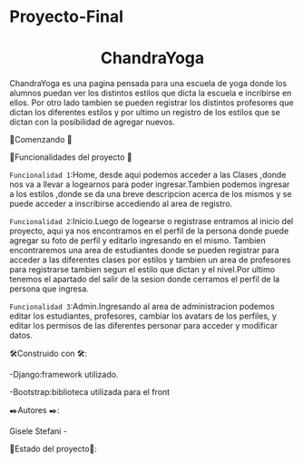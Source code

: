 # Proyecto-Final
<h1 align="center"> ChandraYoga </h1>
ChandraYoga es una pagina pensada para una escuela de yoga donde los alumnos puedan ver los distintos estilos 
que dicta la escuela e incribirse en ellos. Por otro lado tambien se pueden registrar los distintos profesores
que dictan los diferentes estilos y por ultimo un registro de los estilos que se dictan con la posibilidad de
agregar nuevos.

🚀Comenzando 🚀

🔨Funcionalidades del proyecto 🔨 

 `Funcionalidad 1`:Home, desde aqui podemos acceder a las Clases ,donde nos va a llevar a logearnos para poder ingresar.Tambien
podemos ingresar a los estilos ,donde se da una breve descripcion acerca de los mismos y se puede acceder a inscribirse 
accediendo al area de registro.

 `Funcionalidad 2`:Inicio.Luego de logearse o registrase entramos al inicio del proyecto, aqui ya nos encontramos en el perfil de la persona donde
puede agregar su foto de perfil y editarlo ingresando en el mismo. Tambien encontraremos una area de estudiantes donde 
se pueden registrar para acceder a las diferentes clases por estilos y tambien un area de profesores para registrarse 
tambien segun el estilo que dictan y el nivel.Por ultimo tenemos el apartado del salir de la sesion donde cerramos el 
perfil de la persona que ingresa.

 `Funcionalidad 3`:Admin.Ingresando al area de administracion podemos editar los estudiantes, profesores, cambiar los avatars de los perfiles, y editar
los permisos de las diferentes personar para acceder y modificar datos.


🛠️Construido con 🛠️:

-Django:framework utilizado.

-Bootstrap:biblioteca utilizada para el front

✒️Autores ✒️:

Gisele Stefani -  

🚧Estado del proyecto🚧:



